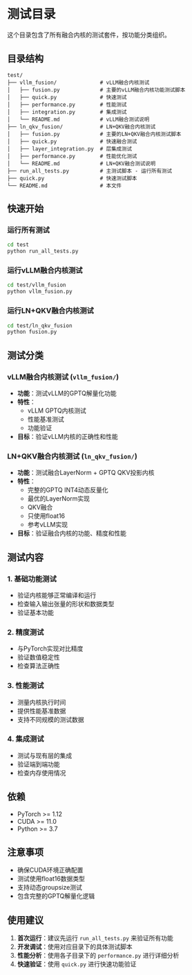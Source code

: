 # 测试目录

这个目录包含了所有融合内核的测试套件，按功能分类组织。

## 目录结构

```
test/
├── vllm_fusion/              # vLLM融合内核测试
│   ├── fusion.py             # 主要的vLLM融合内核功能测试脚本
│   ├── quick.py              # 快速测试
│   ├── performance.py        # 性能测试
│   ├── integration.py        # 集成测试
│   └── README.md             # vLLM融合测试说明
├── ln_qkv_fusion/            # LN+QKV融合内核测试
│   ├── fusion.py             # 主要的LN+QKV融合内核测试脚本
│   ├── quick.py              # 快速融合测试
│   ├── layer_integration.py  # 层集成测试
│   ├── performance.py        # 性能优化测试
│   └── README.md             # LN+QKV融合测试说明
├── run_all_tests.py          # 主测试脚本 - 运行所有测试
├── quick.py                  # 快速测试脚本
└── README.md                 # 本文件
```

## 快速开始

### 运行所有测试

```bash
cd test
python run_all_tests.py
```

### 运行vLLM融合内核测试

```bash
cd test/vllm_fusion
python vllm_fusion.py
```

### 运行LN+QKV融合内核测试

```bash
cd test/ln_qkv_fusion
python fusion.py
```

## 测试分类

### vLLM融合内核测试 (`vllm_fusion/`)

- **功能**：测试vLLM的GPTQ解量化功能
- **特性**：
  - vLLM GPTQ内核测试
  - 性能基准测试
  - 功能验证
- **目标**：验证vLLM内核的正确性和性能

### LN+QKV融合内核测试 (`ln_qkv_fusion/`)

- **功能**：测试融合LayerNorm + GPTQ QKV投影内核
- **特性**：
  - 完整的GPTQ INT4动态反量化
  - 最优的LayerNorm实现
  - QKV融合
  - 只使用float16
  - 参考vLLM实现
- **目标**：验证融合内核的功能、精度和性能

## 测试内容

### 1. 基础功能测试
- 验证内核能够正常编译和运行
- 检查输入输出张量的形状和数据类型
- 验证基本功能

### 2. 精度测试
- 与PyTorch实现对比精度
- 验证数值稳定性
- 检查算法正确性

### 3. 性能测试
- 测量内核执行时间
- 提供性能基准数据
- 支持不同规模的测试数据

### 4. 集成测试
- 测试与现有层的集成
- 验证端到端功能
- 检查内存使用情况

## 依赖

- PyTorch >= 1.12
- CUDA >= 11.0
- Python >= 3.7

## 注意事项

- 确保CUDA环境正确配置
- 测试使用float16数据类型
- 支持动态groupsize测试
- 包含完整的GPTQ解量化逻辑

## 使用建议

1. **首次运行**：建议先运行 `run_all_tests.py` 来验证所有功能
2. **开发调试**：使用对应目录下的具体测试脚本
3. **性能分析**：使用各子目录下的 `performance.py` 进行详细分析
4. **快速验证**：使用 `quick.py` 进行快速功能验证